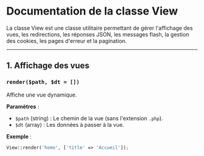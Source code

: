  # Documentation de la classe View

La classe View est une classe utilitaire permettant de gérer l'affichage des vues, les redirections, les réponses JSON, les messages flash, la gestion des cookies, les pages d'erreur et la pagination.

---

## 1. Affichage des vues

### `render($path, $dt = [])`
Affiche une vue dynamique.

**Paramètres** :
- `$path` (string) : Le chemin de la vue (sans l'extension `.php`).
- `$dt` (array) : Les données à passer à la vue.

**Exemple** :
```php
View::render('home', ['title' => 'Accueil']);
